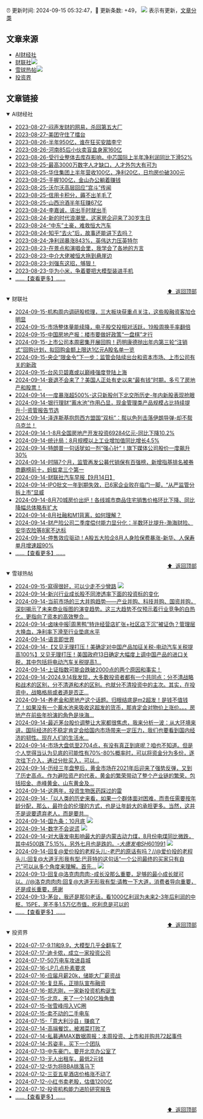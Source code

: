 ##

:alarm_clock: 更新时间: 2024-09-15 05:32:47，:rocket: 更新条数: +49， ![](/assets/dot.png) 表示有更新，[文章分类](/TAGS.md)

## 文章来源

- [AI财经社](#ai财经社)  
- [财联社](#财联社)![](/assets/dot.png)   
- [雪球热帖](#雪球热帖)![](/assets/dot.png)   
- [投资界](#投资界)  

## 文章链接

<details open>
<summary id="ai财经社">
 AI财经社
</summary>


- [2023-08-27-闷声发财的网易，杀回第五大厂](https://www.aicaijing.com.cn/article/18610)  
- [2023-08-27-美团守住了擂台](https://www.aicaijing.com.cn/article/18611)  
- [2023-08-26-半年950亿，谁在狂买安踏李宁](https://www.aicaijing.com.cn/article/18607)  
- [2023-08-26-河南85后小伙卖盲盒身家160亿](https://www.aicaijing.com.cn/article/18608)  
- [2023-08-26-受行业整体去库存影响，中芯国际上半年净利润同比下滑52%](https://www.aicaijing.com.cn/article/18609)  
- [2023-08-25-最高3000万数字人才缺口，人才外包大有可为](https://www.aicaijing.com.cn/article/18601)  
- [2023-08-25-华住集团上半年营收100亿，净利20亿，日均房价破300元](https://www.aicaijing.com.cn/article/18602)  
- [2023-08-25-手握100亿，金山办公躺着赚钱](https://www.aicaijing.com.cn/article/18603)  
- [2023-08-25-沃尔沃高层回应“宫斗”传闻](https://www.aicaijing.com.cn/article/18604)  
- [2023-08-25-信用卡积分，薅不出羊毛了](https://www.aicaijing.com.cn/article/18605)  
- [2023-08-25-山西汾酒半年狂赚67亿](https://www.aicaijing.com.cn/article/18606)  
- [2023-08-24-李嘉诚，该出手时就出手](https://www.aicaijing.com.cn/article/18596)  
- [2023-08-24-新的时代浪潮里，这家房企迎来了30岁生日](https://www.aicaijing.com.cn/article/18597)  
- [2023-08-24-“中东”土豪，难救恒大汽车](https://www.aicaijing.com.cn/article/18598)  
- [2023-08-24-知乎“去火”后，故事还能讲下去吗？](https://www.aicaijing.com.cn/article/18599)  
- [2023-08-24-净利润暴涨843%，英伟达力压英特尔](https://www.aicaijing.com.cn/article/18600)  
- [2023-08-23-在景点和演唱会里，我学会了各地的方言](https://www.aicaijing.com.cn/article/18591)  
- [2023-08-23-中介大佬被恒大拖到悬崖边](https://www.aicaijing.com.cn/article/18592)  
- [2023-08-23-刘强东这招，够狠！](https://www.aicaijing.com.cn/article/18593)  
- [2023-08-23-华为小米，争着要把大模型装进手机](https://www.aicaijing.com.cn/article/18594)  
- [......【查看更多】......](/details/AI财经社.md)

<div align="right"><a href="#文章来源">⬆ &nbsp;返回顶部</a></div>
</details>

<details open>
<summary id="财联社">
 财联社
</summary>


- [2024-09-15-机构周内调研股梳理，三大板块获重点关注，这些股融资客加仓明显](https://www.cls.cn/detail/1800149)  
- [2024-09-15-市场整体量能续降，电子股交投相对活跃，19股周换手率翻倍](https://www.cls.cn/detail/1800110)  
- [2024-09-15-中国房地产报：楼市要做好政策“一盘棋”才行](https://www.cls.cn/detail/1799909)  
- [2024-09-15-上市公司本周密集开展回购！药明康德抛出年内第三轮“注销式”回购计划，拟回购金额上限达1亿元A股名单一览](https://www.cls.cn/detail/1799759)  
- [2024-09-15-央企“限金令”下一步：监管会陆续出台和资本市场、上市公司有关的新政](https://www.cls.cn/detail/1799907)  
- [2024-09-15-台风贝碧嘉或以巅峰强度登陆上海](https://www.cls.cn/detail/1799906)  
- [2024-09-14-衰退不会来了？美国人正处有史以来“最有钱”时期，多亏了房地产和股票！](https://www.cls.cn/detail/1799646)  
- [2024-09-14-一度暴涨超500%-这只新股创下北交所历史-年内新股表现抢眼](https://www.cls.cn/detail/1799667)  
- [2024-09-14-银行理财“蓄水池”作用凸显，现金管理类产品规模占比持续提升-|-资管报告节选](https://www.cls.cn/detail/1799640)  
- [2024-09-14-泽连斯基抱怨西方盟国“双标”：帮以色列击落伊朗导弹-却不帮乌克兰！](https://www.cls.cn/detail/1799649)  
- [2024-09-14-1-8月全国房地产开发投资69284亿元-同比下降10.2%](https://www.cls.cn/detail/1799577)  
- [2024-09-14-统计局：8月规模以上工业增加值同比增长4.5%](https://www.cls.cn/detail/1799576)  
- [2024-09-14-特朗普一句话犹如一剂“强心针”！旗下媒体公司股价一度飙升30%](https://www.cls.cn/detail/1799565)  
- [2024-09-14-时隔7个月，监管再发公募代销保有百强榜，新增指基排名被券商霸榜前十，蚂蚁拿三个第一](https://www.cls.cn/detail/1799523)  
- [2024-09-14-财联社汽车早报【9月14日】](https://www.cls.cn/detail/1799497)  
- [2024-09-14-IPO批文一年到期失效，已6家企业败在临门一脚，“从严监管分拆上市”显威](https://www.cls.cn/detail/1799502)  
- [2024-09-14-8月70城房价出炉！各线城市商品住宅销售价格环比下降、同比降幅总体略有扩大](https://www.cls.cn/detail/1799556)  
- [2024-09-14-8月社融和M1背离，如何理解？](https://www.cls.cn/detail/1799616)  
- [2024-09-14-财产险公司二季度偿付能力显分化：半数环比提升-渤海财险、安华农险等8家不达标](https://www.cls.cn/detail/1799635)  
- [2024-09-14-停售效应驱动！A股五大险企8月人身险保费暴涨-新华、人保寿单月增速超90%](https://www.cls.cn/detail/1799637)  
- [......【查看更多】......](/details/财联社.md)

<div align="right"><a href="#文章来源">⬆ &nbsp;返回顶部</a></div>
</details>

<details open>
<summary id="雪球热帖">
 雪球热帖
</summary>


- [2024-09-15-寫得很好，可以少走不少彎路](https://xueqiu.com/9650668145/304695526) ![](/assets/new.png)  
- [2024-09-14-新兴行业成长股不同渗透率下面的投资标的变化](https://xueqiu.com/5647126168/304694335)  
- [2024-09-14-当前市场的三大并购趋势——产业并购、科技并购、国资并购，深刻揭示了未来商业版图的演变趋势。这三大趋势不仅预示着行业竞争的白热化，更指向了资本的高效整合...](https://xueqiu.com/5011489057/304661884)  
- [2024-09-14-卤味中报|周黑鸭“特许经营店扩张+社区店下沉”被证伪？管理层大换血，净利率下滑至行业垫底水平](https://xueqiu.com/6755337232/304659520)  
- [2024-09-14-语言即世界](https://xueqiu.com/2792218779/304678105)  
- [2024-09-14-【又见无理打压！美确定对中国产品加征关税-电动汽车关税提高100%】又见无理打压！美国政府13日确定大幅度上调中国产品的进口关税，其中包括将电动汽车关税提高1...](https://xueqiu.com/5124430882/304653688)  
- [2024-09-14-上证指数可能会跌破2000点的两个原因和事实！](https://xueqiu.com/2838562542/304667789)  
- [2024-09-14-2024.9.14我发现，大多数投资者都有一个共同点：分不清战略和战术的区别，分不清道和术的区别。也就分不清投资中的主次。其实，在投资中，战略格局或者道是否正...](https://xueqiu.com/4212900091/304649785)  
- [2024-09-14-养老金和房地产这个话题。归根结底是m2超发！是钱不值钱了！如果没有一个蓄水池来吸收这超发的货币，那肯定会对物价上涨价。。。房地产在前些年扮演的角色是块海...](https://xueqiu.com/5939653998/304648074)  
- [2024-09-14-最近茅台股价调整让大家都很焦虑，我来分析一波：从大环境来讲，国际经济的不稳定肯定会给国内市场带来一定压力，我们也要看到国内经济的韧性。现在人们的生活水...](https://xueqiu.com/5773569265/304662040)  
- [2024-09-14-市场大盘低至2704点，有没有真正到底呢？咱也不知道。但是个人觉得当认为见底的可能性有70%-80%概率时，可以将资金分为多份，逐次往下介入，通过分批买入，可以...](https://xueqiu.com/3137865133/304662152)  
- [2024-09-14-历经三年盘整后，黄金市场在2021年后迎来了强势反弹，又到了历史高点。作为避险资产的代表，黄金的繁荣带动了整个产业链的繁荣，包括招金、赤峰黄金、山东黄金及...](https://xueqiu.com/9572732050/304661897)  
- [2024-09-14-这两年，投资生物医药踩过的雷](https://xueqiu.com/1429872781/304689361)  
- [2024-09-14-「以人类的历史来看，如果一个群体面对困难，而责任需要按年龄分配，那么，最符合的伦理的方式，也是让年龄大的承担更多。当然，这并不是说要遗弃老人，而是要共...](https://xueqiu.com/1436349830/304693909)  
- [2024-09-14-国九条：10月底](https://xueqiu.com/8856175490/304667399) ![](/assets/new.png)  
- [2024-09-14-数字不会说谎](https://xueqiu.com/6876843497/304670810) ![](/assets/new.png)  
- [2024-09-14-对大唐发电影响最大的是内蒙古动力煤，8月份电煤同比微跌，其中4500跌了5.15%，另外七月也是跌的。-$大唐发电SH601991$](https://xueqiu.com/8681138960/304681139) ![](/assets/new.png)  
- [2024-09-14-回复@爱价投的老程头儿:-老巴的原话有吗？//@爱价投的老程头儿:回复@大道无形我有型:巴菲特的这句话“一个公司最终的买家只有自己”可以从多个角度来理解。首先...](https://xueqiu.com/1247347556/304693832) ![](/assets/new.png)  
- [2024-09-13-回复@洛克肉肉肉:-成长没那么重要，足够的最小成长就可以。//@洛克肉肉肉:回复@大道无形我有型:请教一下大道，消费者导向重要，还是成长重要，感谢](https://xueqiu.com/1247347556/304552818)  
- [2024-09-13-茅台，我还是那句老话，看1000亿利润为未来2-3年后利润的中枢，15PE，差不多1.5万亿市值，吃利息是可以的](https://xueqiu.com/8790885129/304529116)  
- [......【查看更多】......](/details/雪球热帖.md)

<div align="right"><a href="#文章来源">⬆ &nbsp;返回顶部</a></div>
</details>

<details open>
<summary id="投资界">
 投资界
</summary>


- [2024-07-17-9.11和9.9，大模型几乎全翻车了](https://posts.careerengine.us/p/6697778c44726b29bffa3a09)  
- [2024-07-17-迪卡侬，成立一家投资公司](https://posts.careerengine.us/p/6697778c44726b29bffa3a01)  
- [2024-07-17-50万电车攻进县城](https://posts.careerengine.us/p/6697779c831e1d29eea44253)  
- [2024-07-16-LP几点朴素要求](https://posts.careerengine.us/p/669636a8720ed522248054dc)  
- [2024-07-16-应届月薪20k，储能大厂薪资战](https://posts.careerengine.us/p/669636a8720ed522248054d4)  
- [2024-07-16-复旦系，正排队宣布融资](https://posts.careerengine.us/p/66963699cb38e136a496986c)  
- [2024-07-16-郑志刚，一家新投资机构诞生](https://posts.careerengine.us/p/66963699cb38e136a4969874)  
- [2024-07-15-北京，来了一个140亿独角兽](https://posts.careerengine.us/p/6694db59a0c3ac562b61f9af)  
- [2024-07-15-张雪峰闯入VC圈](https://posts.careerengine.us/p/6694db59a0c3ac562b61f9b7)  
- [2024-07-15-卖不动的二手电车](https://posts.careerengine.us/p/6694db6836b2f1565d9b541a)  
- [2024-07-15-「意大利沙县」赚疯了](https://posts.careerengine.us/p/6694db6836b2f1565d9b5422)  
- [2024-07-14-高端餐饮，被湘菜打败了](https://posts.careerengine.us/p/6693862333c6e710d0bf9dc4)  
- [2024-07-14-私募通MAX数据周报：本周投资、上市和并购共72起事件](https://posts.careerengine.us/p/6693862333c6e710d0bf9dcc)  
- [2024-07-14-苏姿丰，买下一个团队](https://posts.careerengine.us/p/6693861481427510b2b9c123)  
- [2024-07-13-中东豪门，要开北京办公室了](https://posts.careerengine.us/p/66922794a876f80d113b51fe)  
- [2024-07-13-无人出租车，最低2元钱](https://posts.careerengine.us/p/669227b82202ae0dfac5d713)  
- [2024-07-12-华为将BBA挑落马下](https://posts.careerengine.us/p/6690a6c68082df14ead7eaac)  
- [2024-07-12-三亚五星酒店价格涨不动了](https://posts.careerengine.us/p/6690a6c68082df14ead7eaa4)  
- [2024-07-12-小红书卖老股，估值1200亿](https://posts.careerengine.us/p/6690a6b756b00014bcc00e8f)  
- [2024-07-12-投资机构能力进阶研究报告](https://posts.careerengine.us/p/6690a6b756b00014bcc00e87)  
- [......【查看更多】......](/details/投资界.md)

<div align="right"><a href="#文章来源">⬆ &nbsp;返回顶部</a></div>
</details>
